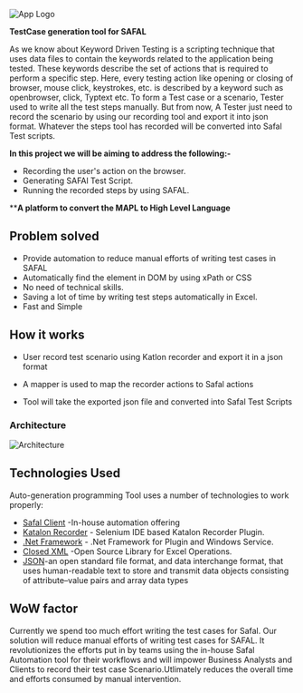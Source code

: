 ![App Logo](Images/KatalonSafalPlugin1.jpg)


**TestCase generation tool for SAFAL**

As we know about Keyword Driven Testing is a scripting technique that uses data files to contain the keywords related to the application being tested. These keywords describe the set of actions that is required to perform a specific step. Here, every testing action like opening or closing of browser, mouse click, keystrokes, etc. is described by a keyword such as openbrowser, click, Typtext etc. To form a Test case or a scenario, Tester used to write all the test steps manually. But from now, A Tester just need to record the scenario by  using our recording tool and export it into json format. Whatever the steps tool has recorded will be converted into Safal Test scripts.

**In this project we will be aiming to address the following:-**

 - Recording the user's action on the browser.
 - Generating  SAFAl Test Script.
 - Running the recorded steps by using SAFAL.

****A platform to convert the MAPL to High Level Language** 

## Problem solved

 - Provide automation to reduce manual efforts of writing test cases in SAFAL
 - Automatically find the element in DOM by using xPath or CSS
 - No need of technical skills.
 - Saving a lot of time by writing test steps automatically in Excel.
 - Fast and Simple
  

## How it works

* User record test scenario using Katlon recorder and export it in a json format
* A mapper is used to map the recorder actions to Safal actions

* Tool will take the exported json file and converted into Safal Test Scripts


### Architecture

![Architecture](Images\architecture.png)

## Technologies Used

Auto-generation programming Tool uses a number of technologies to work properly:

* [Safal Client](https://safal.fis.dev/SAFALClient/) -In-house automation offering
* [Katalon Recorder](https://www.katalon.com/katalon-recorder-ide/) - Selenium IDE based Katalon Recorder Plugin.
* [.Net Framework](https://docs.microsoft.com/en-us/dotnet/fundamentals/) - .Net Framework for Plugin and Windows Service.
* [Closed XML](https://github.com/ClosedXML/ClosedXML) -Open Source Library for Excel Operations.
* [JSON](https://en.wikipedia.org/wiki/JSON)-an open standard file format, and data interchange format, that uses human-readable text to store and transmit data objects consisting of attribute–value pairs and array data types

## WoW factor

Currently we spend too much effort writing the test cases for Safal. Our solution will reduce manual efforts of writing test cases for SAFAL. It revolutionizes the efforts put in by teams using the in-house Safal Automation tool for their workflows and will impower Business Analysts and Clients to record their test case Scenario.Utlimately reduces the overall time and efforts consumed by manual intervention.

